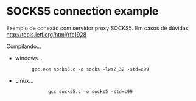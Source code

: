 # SOCKS5 connection example

Exemplo de conexão com servidor proxy SOCKS5.
Em casos de dúvidas: http://tools.ietf.org/html/rfc1928



Compilando...

- windows...

            gcc.exe socks5.c -o socks -lws2_32 -std=c99


- Linux...

                  gcc socks5.c -o socks5 -std=c99
